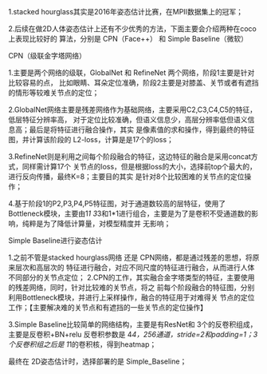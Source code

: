 1.stacked hourglass其实是2016年姿态估计比赛，在MPII数据集上的冠军；

2.后续在做2D人体姿态估计上还有不少优秀的方法，下面主要会介绍两种在coco上表现比较好的
算法，分别是 CPN（Face++） 和 Simple Baseline（微软）



CPN（级联金字塔网络）

1.主要是两个网络的级联，GlobalNet 和 RefineNet 两个网络，阶段1主要是针对比较容易的点，
比如眼睛、耳朵定位准确，阶段2主要是对膝盖、关节或者有遮挡的情形等较难关节点的定位；

2.GlobalNet网络主要是残差网络作为基础网络，主要采用C2,C3,C4,C5的特征，低层特征分辨率高，
对于定位比较准确，但语义信息少，高层分辨率低但语义信息高；最后是将特征进行融合操作，其实
是像素值的求和操作，得到最终的特征图，并计算该阶段的 L2-loss，计算是是17个的loss；

3.RefineNet则是利用之间每个阶段融合的特征，这边特征的融合是采用concat方式，同样需计算17个
关节点的loss，但是根据loss的大小，选择前top个最大的，进行反向传播，最终K=8；主要目的其实
是针对8个比较困难的关节点的定位操作；

4.基于阶段1的P2,P3,P4,P5特征图，对于通道数较高的层特征，使用了Bottleneck模块，主要由1*1
3*3和1*1进行组合，主要是为了是卷积不受通道数的影响，纯粹是为了降低计算量，对模型精度并
无影响；



Simple Baseline进行姿态估计

1.之前不管是stacked hourglass网络 还是 CPN网络，都是通过残差的思想，将原来层次和高层次的
特征进行融合，对应不同尺度的特征进行融合，从而进行人体不同部分的关节点定位；
2.CPN的工作，其实融合金字塔类型的特征，主要使用的残差网络，同时，针对比较难的关节点，将之
前每个阶段融合的特征图，分别利用Bottleneck模块，并进行上采样操作，融合的特征用于对难得关
节点的定位工作；【主要解决难的关节点和有遮挡的一些关节点的定位操作】

3.Simple Baseline比较简单的网络结构，主要是有ResNet和 3个的反卷积组成，主要是反卷积+BN+relu
反卷积参数是 4*4，256通道，stride=2和padding=1；3个反卷积组之后是 1*1的卷积核，得到heatmap；


最终在 2D姿态估计时，选择部署的是 Simple_Baseline；
